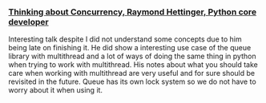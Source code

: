 ### [Thinking about Concurrency, Raymond Hettinger, Python core developer](https://www.youtube.com/watch?v=Bv25Dwe84g0)

Interesting talk despite I did not understand some concepts due to him being late on finishing it. He did show a interesting use case of the queue library with multithread and a lot of ways of doing the same thing in python when trying to work with multithread. His notes about what you should take care when working with multithread are very useful and for sure should be revisited in the future. Queue has its own lock system so we do not have to worry about it when using it.
